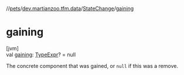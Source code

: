 //[pets](../../../index.md)/[dev.martianzoo.tfm.data](../index.md)/[StateChange](index.md)/[gaining](gaining.md)

# gaining

[jvm]\
val [gaining](gaining.md): [TypeExpr](../../dev.martianzoo.tfm.pets.ast/-type-expr/index.md)? = null

The concrete component that was gained, or `null` if this was a remove.
